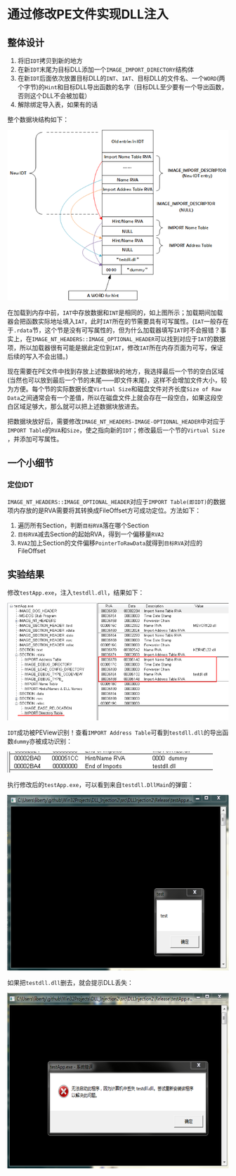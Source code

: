 # 通过修改PE文件实现DLL注入
## 整体设计
1. 将旧`IDT`拷贝到新的地方
2. 在新`IDT`末尾为目标DLL添加一个`IMAGE_IMPORT_DIRECTORY`结构体
3. 在新`IDT`后面依次放置目标DLL的`INT`、`IAT`、目标DLL的文件名、一个`WORD`(两个字节)的`Hint`和目标DLL导出函数的名字（目标DLL至少要有一个导出函数，否则这个DLL不会被加载）
4. 解除绑定导入表，如果有的话

整个数据块结构如下：

![](images/1.png)

在加载到内存中前，`IAT`中存放数据和`INT`是相同的，如上图所示；加载期间加载器会把函数实际地址填入`IAT`，此时`IAT`所在的节需要具有可写属性。(`IAT`一般存在于`.rdata`节，这个节是没有可写属性的，但为什么加载器填写`IAT`时不会报错？事实上，在`IMAGE_NT_HEADERS::IMAGE_OPTIONAL_HEADER`可以找到对应于`IAT`的数据项，所以加载器很有可能是据此定位到`IAT`，修改`IAT`所在内存页面为可写，保证后续的写入不会出错。)

现在需要在PE文件中找到存放上述数据块的地方，我选择最后一个节的空白区域(当然也可以放到最后一个节的末尾——即文件末尾)，这样不会增加文件大小，较为方便。每个节的实际数据长度`Virtual Size`和磁盘文件对齐长度`Size of Raw Data`之间通常会有一个差值，所以在磁盘文件上就会存在一段空白，如果这段空白区域足够大，那么就可以把上述数据块放进去。

把数据块放好后，需要修改`IMAGE_NT_HEADERS-IMAGE-OPTIONAL_HEADER`中对应于`IMPORT Table`的`RVA`和`Size`，使之指向新的`IDT`；修改最后一个节的`Virtual Size` ，并添加可写属性。

## 一个小细节
### 定位IDT
`IMAGE_NT_HEADERS::IMAGE_OPTIONAL_HEADER`对应于`IMPORT Table(即IDT)`的数据项内存放的是RVA需要将其转换成FileOffset方可成功定位。方法如下：

1. 遍历所有Section，判断`目标RVA`落在哪个Section
2. `目标RVA`减去Section的起始RVA，得到一个偏移量`RVA2`
3. `RVA2`加上Section的文件偏移`PointerToRawData`就得到`目标RVA`对应的FileOffset

## 实验结果
修改`testApp.exe`，注入`testdll.dll`，结果如下：

![](images/2.png)

`IDT`成功被PEView识别！查看`IMPORT Address Table`可看到`testdll.dll`的导出函数`dummy`亦被成功识别：

![](images/3.png)

执行修改后的`testApp.exe`，可以看到来自`testdll.DllMain`的弹窗：

<img src="images/4.png" height="400" align=center/>

如果把`testdll.dll`删去，就会提示DLL丢失：

<img src="images/5.png" height="400" align=center/>

